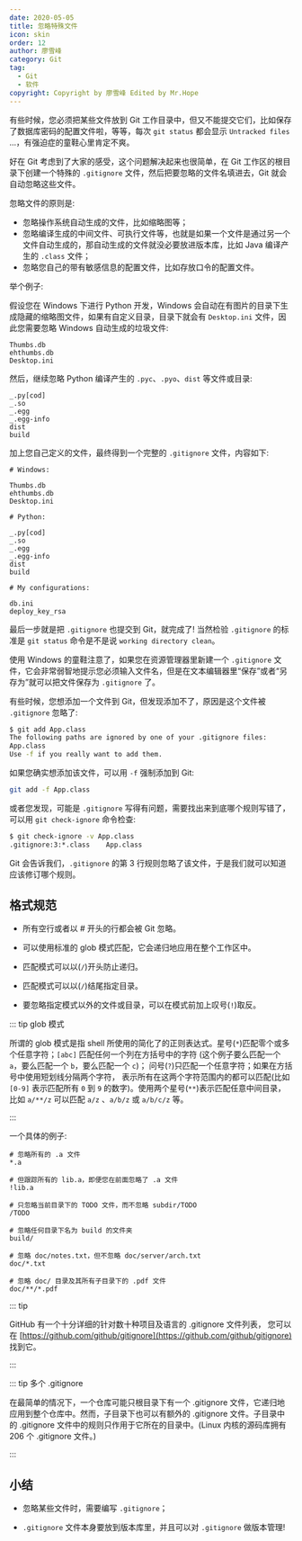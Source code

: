 ```yaml
---
date: 2020-05-05
title: 忽略特殊文件
icon: skin
order: 12
author: 廖雪峰
category: Git
tag:
  - Git
  - 软件
copyright: Copyright by 廖雪峰 Edited by Mr.Hope
---
```


有些时候，您必须把某些文件放到 Git 工作目录中，但又不能提交它们，比如保存了数据库密码的配置文件啦，等等，每次 `git status` 都会显示 `Untracked files` ...，有强迫症的童鞋心里肯定不爽。

好在 Git 考虑到了大家的感受，这个问题解决起来也很简单，在 Git 工作区的根目录下创建一个特殊的 `.gitignore` 文件，然后把要忽略的文件名填进去，Git 就会自动忽略这些文件。

忽略文件的原则是:

- 忽略操作系统自动生成的文件，比如缩略图等；
- 忽略编译生成的中间文件、可执行文件等，也就是如果一个文件是通过另一个文件自动生成的，那自动生成的文件就没必要放进版本库，比如 Java 编译产生的 `.class` 文件；
- 忽略您自己的带有敏感信息的配置文件，比如存放口令的配置文件。

举个例子:

假设您在 Windows 下进行 Python 开发，Windows 会自动在有图片的目录下生成隐藏的缩略图文件，如果有自定义目录，目录下就会有 `Desktop.ini` 文件，因此您需要忽略 Windows 自动生成的垃圾文件:

```text
Thumbs.db
ehthumbs.db
Desktop.ini
```

然后，继续忽略 Python 编译产生的 `.pyc`、`.pyo`、`dist` 等文件或目录:

```text
_.py[cod]
_.so
_.egg
_.egg-info
dist
build
```

加上您自己定义的文件，最终得到一个完整的 `.gitignore` 文件，内容如下:

```text
# Windows:

Thumbs.db
ehthumbs.db
Desktop.ini

# Python:

_.py[cod]
_.so
_.egg
_.egg-info
dist
build

# My configurations:

db.ini
deploy_key_rsa
```

最后一步就是把 `.gitignore` 也提交到 Git，就完成了! 当然检验 `.gitignore` 的标准是 `git status` 命令是不是说 `working directory clean`。

使用 Windows 的童鞋注意了，如果您在资源管理器里新建一个 `.gitignore` 文件，它会非常弱智地提示您必须输入文件名，但是在文本编辑器里“保存”或者“另存为”就可以把文件保存为 `.gitignore` 了。

有些时候，您想添加一个文件到 Git，但发现添加不了，原因是这个文件被 `.gitignore` 忽略了:

```sh
$ git add App.class
The following paths are ignored by one of your .gitignore files:
App.class
Use -f if you really want to add them.
```

如果您确实想添加该文件，可以用 `-f` 强制添加到 Git:

```sh
git add -f App.class
```

或者您发现，可能是 `.gitignore` 写得有问题，需要找出来到底哪个规则写错了，可以用 `git check-ignore` 命令检查:

```sh
$ git check-ignore -v App.class
.gitignore:3:*.class    App.class
```

Git 会告诉我们，`.gitignore` 的第 3 行规则忽略了该文件，于是我们就可以知道应该修订哪个规则。

## 格式规范

- 所有空行或者以 # 开头的行都会被 Git 忽略。

- 可以使用标准的 glob 模式匹配，它会递归地应用在整个工作区中。

- 匹配模式可以以(`/`)开头防止递归。

- 匹配模式可以以(`/`)结尾指定目录。

- 要忽略指定模式以外的文件或目录，可以在模式前加上叹号(`!`)取反。

::: tip glob 模式

所谓的 glob 模式是指 shell 所使用的简化了的正则表达式。星号(`*`)匹配零个或多个任意字符；`[abc]` 匹配任何一个列在方括号中的字符 (这个例子要么匹配一个 `a`，要么匹配一个 `b`，要么匹配一个 `c`)； 问号(`?`)只匹配一个任意字符；如果在方括号中使用短划线分隔两个字符， 表示所有在这两个字符范围内的都可以匹配(比如 `[0-9]` 表示匹配所有 `0` 到 `9` 的数字)。使用两个星号(`**`)表示匹配任意中间目录，比如 `a/**/z` 可以匹配 `a/z` 、`a/b/z` 或 `a/b/c/z` 等。

:::

一个具体的例子:

```text
# 忽略所有的 .a 文件
*.a

# 但跟踪所有的 lib.a，即便您在前面忽略了 .a 文件
!lib.a

# 只忽略当前目录下的 TODO 文件，而不忽略 subdir/TODO
/TODO

# 忽略任何目录下名为 build 的文件夹
build/

# 忽略 doc/notes.txt，但不忽略 doc/server/arch.txt
doc/*.txt

# 忽略 doc/ 目录及其所有子目录下的 .pdf 文件
doc/**/*.pdf
```

::: tip

GitHub 有一个十分详细的针对数十种项目及语言的 .gitignore 文件列表， 您可以在 [https://github.com/github/gitignore](https://github.com/github/gitignore) 找到它。

:::

::: tip 多个 .gitignore

在最简单的情况下，一个仓库可能只根目录下有一个 .gitignore 文件，它递归地应用到整个仓库中。然而，子目录下也可以有额外的 .gitignore 文件。子目录中的 .gitignore 文件中的规则只作用于它所在的目录中。(Linux 内核的源码库拥有 206 个 .gitignore 文件。)

:::

## 小结

- 忽略某些文件时，需要编写 `.gitignore`；

- `.gitignore` 文件本身要放到版本库里，并且可以对 `.gitignore` 做版本管理!

